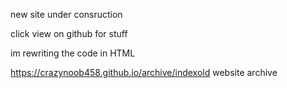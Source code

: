 new site under consruction

click view on github for stuff

im rewriting the code in HTML

https://crazynoob458.github.io/archive/indexold website archive
